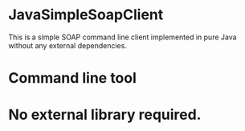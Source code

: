 JavaSimpleSoapClient
====================

This is a simple SOAP command line client implemented in pure Java without any external dependencies.

# Command line tool
# No external library required.
